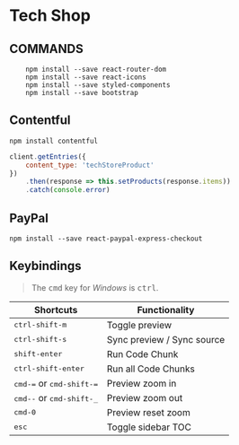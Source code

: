 # Tech Shop #

## COMMANDS ##
```
    npm install --save react-router-dom 
    npm install --save react-icons 
    npm install --save styled-components 
    npm install --save bootstrap
```
## Contentful ##
    npm install contentful
    
```js
client.getEntries({
    content_type: 'techStoreProduct'
})
    .then(response => this.setProducts(response.items))
    .catch(console.error)
```

## PayPal ##
    npm install --save react-paypal-express-checkout
    
    
## Keybindings

> The <kbd>cmd</kbd> key for _Windows_ is <kbd>ctrl</kbd>.

| Shortcuts                                   | Functionality              |
| ------------------------------------------- | -------------------------- |
| <kbd>ctrl-shift-m</kbd>                     | Toggle preview             |
| <kbd>ctrl-shift-s</kbd>                     | Sync preview / Sync source |
| <kbd>shift-enter</kbd>                      | Run Code Chunk             |
| <kbd>ctrl-shift-enter</kbd>                 | Run all Code Chunks        |
| <kbd>cmd-=</kbd> or <kbd>cmd-shift-=</kbd>  | Preview zoom in            |
| <kbd>cmd--</kbd> or <kbd>cmd-shift-\_</kbd> | Preview zoom out           |
| <kbd>cmd-0</kbd>                            | Preview reset zoom         |
| <kbd>esc</kbd>                              | Toggle sidebar TOC         |
